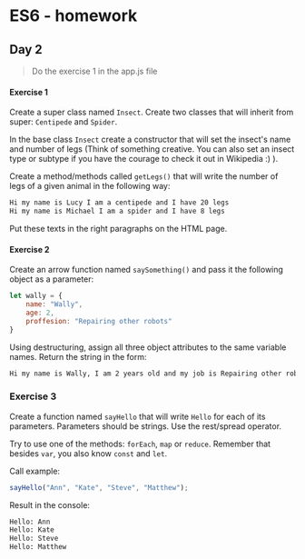 # ES6 - homework

## Day 2
> Do the exercise 1 in the app.js file

#### Exercise 1

Create a super class named ```Insect```. Create two classes that will inherit from super: ```Centipede``` and  ```Spider```.

In the base class ```Insect``` create a constructor that will set the insect's name and number of legs (Think of something creative. You can also set an insect type or subtype if you have the courage to check it out in Wikipedia :) ).

Create a method/methods called ```getLegs()``` that will write the number of legs of a given animal in the following way:

```HTML
Hi my name is Lucy I am a centipede and I have 20 legs
Hi my name is Michael I am a spider and I have 8 legs
```

Put these texts in the right paragraphs on the HTML page.

#### Exercise 2

Create an arrow function named ```saySomething()``` and pass it the following object as a parameter:

```JavaScript
let wally = {
    name: "Wally",
    age: 2,
    proffesion: "Repairing other robots"    
}
```
 Using destructuring, assign all three object attributes to the same variable names. Return the string in the form:

 ```HTML
 Hi my name is Wally, I am 2 years old and my job is Repairing other robots".
 ```


### Exercise 3

Create a function named ```sayHello``` that will write ```Hello``` for each of its parameters. Parameters should be strings. Use the rest/spread operator.

Try to use one of the methods: ```forEach```, ```map``` or ```reduce```. Remember that besides ```var```, you also know ```const``` and ```let```.


Call example:

```JavaScript
sayHello("Ann", "Kate", "Steve", "Matthew");
```

Result in the console:

```HTML
Hello: Ann
Hello: Kate
Hello: Steve
Hello: Matthew
```
